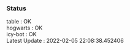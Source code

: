 ### Status


table : OK  
hogwarts : OK  
icy-bot : OK  
Latest Update : 2022-02-05 22:08:38.452406
